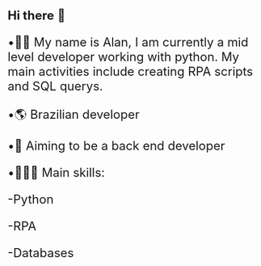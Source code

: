   <font size=5>**Hi there** 👋

  •🙋🏻 My name is Alan, I am currently a mid level developer working with python. My main activities include creating RPA scripts and SQL querys.
  
  •🌎 Brazilian developer
  
  •🎯 Aiming to be a back end developer
  
  •🤹🏻‍♂️ Main skills:
    
  -Python
  
  -RPA
  
  -Databases
<!---
alanfurquim/alanfurquim is a ✨ special ✨ repository because its `README.md` (this file) appears on your GitHub profile.
You can click the Preview link to take a look at your changes.
--->
